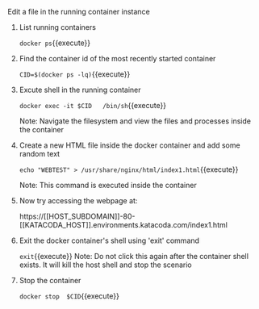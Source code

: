 Edit a file in the running container instance
1. List running containers

    `docker ps`{{execute}}
    
2. Find the container id of the most recently started container

    `CID=$(docker ps -lq)`{{execute}}
    
3. Excute shell in the running container 

    `docker exec -it $CID   /bin/sh`{{execute}}    
    
    Note: Navigate the filesystem and view the files and processes inside the container
    
4. Create a new HTML file inside the docker container and add some random text

    `echo "WEBTEST" > /usr/share/nginx/html/index1.html`{{execute}}
    
    Note: This command is executed inside the container
    
5. Now try accessing the webpage at:

    https://[[HOST_SUBDOMAIN]]-80-[[KATACODA_HOST]].environments.katacoda.com/index1.html
    
6. Exit the docker container's shell using 'exit' command

    `exit`{{execute}}
    Note: Do not click this again after the container shell exists. It will kill the host shell and stop the scenario
 
7. Stop the container

    `docker stop  $CID`{{execute}}

    



